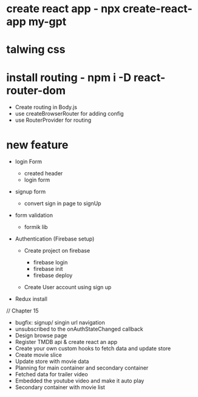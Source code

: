 # create react app - npx create-react-app my-gpt
# talwing css

# install routing - npm i -D react-router-dom
- Create routing in Body.js
- use createBrowserRouter for adding config
- use RouterProvider for routing

# new feature
- login Form
    - created header
    - login form

- signup form
    - convert sign in page to signUp

- form validation
    - formik lib

- Authentication (Firebase setup)
    - Create project on firebase 
        - firebase login
        - firebase init
        - firebase deploy

    - Create User account using sign up

- Redux install


// Chapter 15
- bugfix: signup/ singin url navigation
- unsubscribed to the onAuthStateChanged callback
- Design browse page
- Register TMDB api & create react an app
- Create your own custom hooks to fetch data and update store
- Create movie slice
- Update store with movie data
- Planning for main container and secondary container
- Fetched data for trailer video
- Embedded the youtube video and make it auto play
- Secondary container with movie list